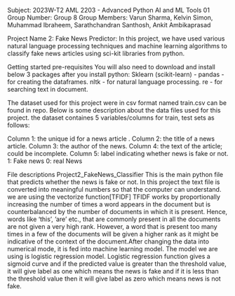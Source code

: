 Subject: 2023W-T2 AML 2203 - Advanced Python AI and ML Tools 01 Group Number: Group 8 Group Members: Varun Sharma, Kelvin Simon, Muhammad Ibraheem, Sarathchandran Santhosh, Ankit Ambikaprasad

Project Name 2: Fake News Predictor: In this project, we have used various natural language processing techniques and machine learning algorithms to classify fake news articles using sci-kit libraries from python.

Getting started
pre-requisites
You will also need to download and install below 3 packages after you install  python:
Sklearn (scikit-learn) - pandas - for creating the dataframes. nltk - for natural language processing. re - for searching text in document.

The dataset used for this project were in csv format named train.csv can be found in repo. Below is some description about the data files used for this project. the dataset containes 5 variables/columns for train, test sets as follows:

Column 1: the unique id for a news article . Column 2: the title of a news article. Column 3: the author of the news. Column 4: the text of the article; could be incomplete. Column 5: label indicating whether news is fake or not. 1: Fake news 0: real News

File descriptions
Project2_FakeNews_Classifier
This is the main python file that predicts whether the news is fake or not. In this project the text file is converted into meaningful numbers so that the computer can understand. we are using the vectorize function[TFIDF] TFIDF works by proportionally increasing the number of times a word appears in the document but is counterbalanced by the number of documents in which it is present. Hence, words like ‘this’, ’are’ etc., that are commonly present in all the documents are not given a very high rank. However, a word that is present too many times in a few of the documents will be given a higher rank as it might be indicative of the context of the document.After changing the data into numerical mode, it is fed into machine learning model. The model we are using is logistic regression model. Logistic regression function gives a sigmoid curve and if the predicted value is greater than the threshold value, it will give label as one which means the news is fake and if it is less than the threshold value then it will give label as zero which means news is not fake.



